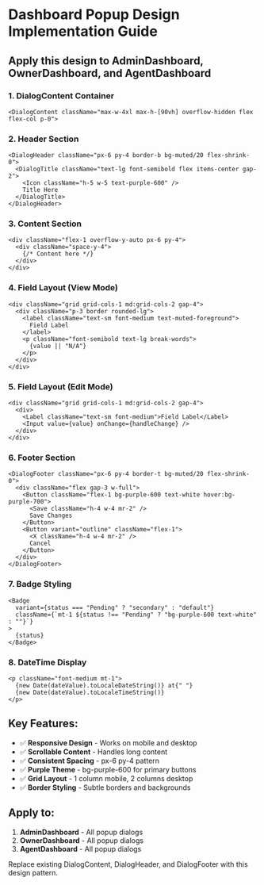 # Dashboard Popup Design Implementation Guide

## Apply this design to AdminDashboard, OwnerDashboard, and AgentDashboard

### 1. DialogContent Container
```tsx
<DialogContent className="max-w-4xl max-h-[90vh] overflow-hidden flex flex-col p-0">
```

### 2. Header Section
```tsx
<DialogHeader className="px-6 py-4 border-b bg-muted/20 flex-shrink-0">
  <DialogTitle className="text-lg font-semibold flex items-center gap-2">
    <Icon className="h-5 w-5 text-purple-600" />
    Title Here
  </DialogTitle>
</DialogHeader>
```

### 3. Content Section
```tsx
<div className="flex-1 overflow-y-auto px-6 py-4">
  <div className="space-y-4">
    {/* Content here */}
  </div>
</div>
```

### 4. Field Layout (View Mode)
```tsx
<div className="grid grid-cols-1 md:grid-cols-2 gap-4">
  <div className="p-3 border rounded-lg">
    <label className="text-sm font-medium text-muted-foreground">
      Field Label
    </label>
    <p className="font-semibold text-lg break-words">
      {value || "N/A"}
    </p>
  </div>
</div>
```

### 5. Field Layout (Edit Mode)
```tsx
<div className="grid grid-cols-1 md:grid-cols-2 gap-4">
  <div>
    <Label className="text-sm font-medium">Field Label</Label>
    <Input value={value} onChange={handleChange} />
  </div>
</div>
```

### 6. Footer Section
```tsx
<DialogFooter className="px-6 py-4 border-t bg-muted/20 flex-shrink-0">
  <div className="flex gap-3 w-full">
    <Button className="flex-1 bg-purple-600 text-white hover:bg-purple-700">
      <Save className="h-4 w-4 mr-2" />
      Save Changes
    </Button>
    <Button variant="outline" className="flex-1">
      <X className="h-4 w-4 mr-2" />
      Cancel
    </Button>
  </div>
</DialogFooter>
```

### 7. Badge Styling
```tsx
<Badge
  variant={status === "Pending" ? "secondary" : "default"}
  className={`mt-1 ${status !== "Pending" ? "bg-purple-600 text-white" : ""}`}
>
  {status}
</Badge>
```

### 8. DateTime Display
```tsx
<p className="font-medium mt-1">
  {new Date(dateValue).toLocaleDateString()} at{" "}
  {new Date(dateValue).toLocaleTimeString()}
</p>
```

## Key Features:
- ✅ **Responsive Design** - Works on mobile and desktop
- ✅ **Scrollable Content** - Handles long content
- ✅ **Consistent Spacing** - px-6 py-4 pattern
- ✅ **Purple Theme** - bg-purple-600 for primary buttons
- ✅ **Grid Layout** - 1 column mobile, 2 columns desktop
- ✅ **Border Styling** - Subtle borders and backgrounds

## Apply to:
1. **AdminDashboard** - All popup dialogs
2. **OwnerDashboard** - All popup dialogs  
3. **AgentDashboard** - All popup dialogs

Replace existing DialogContent, DialogHeader, and DialogFooter with this design pattern.

